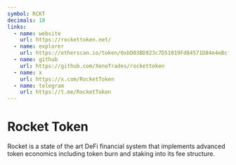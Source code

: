 ```yaml
---
symbol: RCKT
decimals: 18
links:
  - name: website
    url: https://rockettoken.net/
  - name: explorer
    url: https://etherscan.io/token/0xbD03BD923c7D51019Fd84571D84e4eBcf7213509
  - name: github
    url: https://github.com/XenoTrades/rockettoken
  - name: x
    url: https://x.com/RocketToken
  - name: telegram
    url: https://t.me/RocketToken
---
```


# Rocket Token

Rocket is a state of the art DeFi financial system that implements advanced token economics including token burn and staking into its fee structure.
